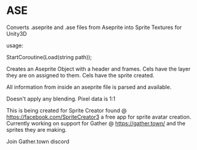 # ASE
Converts .aseprite and .ase files from Aseprite into Sprite Textures for Unity3D

usage:

StartCoroutine(Load(string path));

Creates an Aseprite Object with a header and frames.
Cels have the layer they are on assigned to them.
Cels have the sprite created.

All information from inside an aseprite file is parsed and available.

Doesn't apply any blending. Pixel data is 1:1

This is being created for Sprite Creator found @ https://facebook.com/SpriteCreator3 a free app for sprite avatar creation.
Currently working on support for Gather @ https://gather.town/ and the sprites they are making.

Join Gather.town discord
